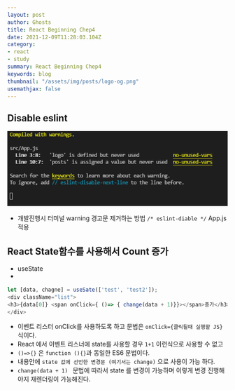 ```yaml
---
layout: post
author: Ghosts
title: React Beginning Chep4
date: 2021-12-09T11:28:03.104Z
category:
- react
- study
summary: React Beginning Chep4
keywords: blog
thumbnail: "/assets/img/posts/logo-og.png"
usemathjax: false
---
```


## Disable eslint
![eslintDisable](/assets/img/posts/eslintdisable.png)
        
  - 개발진행시 터미널 warning 경고문 제거하는 방법
 ``` /* eslint-diable */ ``` App.js 적용
  

## React State함수를 사용해서 Count 증가 
 - useState 
 - 
~~~javascript
let [data, chagne] = useSate(['test', 'test2']);
<div className="list">
<h3>{data[0]} <span onClick={ ()=> { change(data + 1)}}></span>증가</h3>
</div>
~~~

-  이벤트 리스터 onClick를 사용하도록 하고 문법은 ```onClick={클릭될때 실행할 JS}``` 식이다. 
-  React 에서 이벤트 리스너에 state를 사용할 경우 ```1+1``` 이런식으로 사용할 수 없고 
-  ```()=>{}``` 은 ```function (){}```과 동일한 ES6 문법이다. 
-  내용안에 ```state 값에 선언한 변경문 (여기서는 change)``` 으로 사용이 가능 하다. 
-  ```change(data + 1) ``` 문법에 따라서 state 를 변경이 가능하며 이렇게 변경 진행해야지 재렌더링이 가능해진다. 

